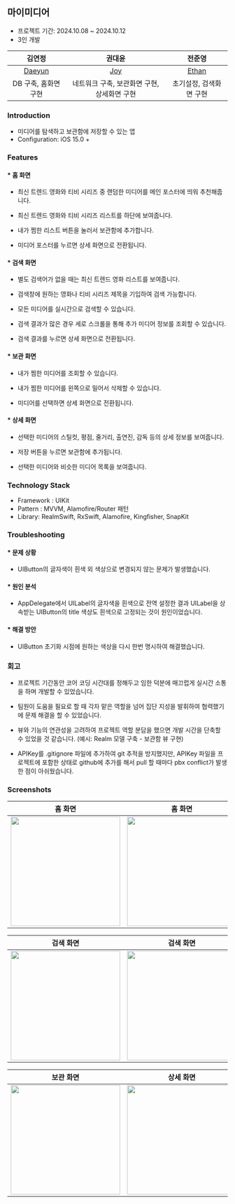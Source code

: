 ## 마이미디어

+ 프로젝트 기간: 2024.10.08 ~ 2024.10.12 
+ 3인 개발
  
|김연정|권대윤|전준영|
|:---:|:---:|:---:|
|[Daeyun](https://github.com/daeyunkwon)|[Joy](https://github.com/JoyKim-Dev)|[Ethan](https://github.com/Junyeong-J)|
|DB 구축, 홈화면 구현|네트워크 구축, 보관화면 구현, 상세화면 구현|초기설정, 검색화면 구현|

### Introduction

+ 미디어를 탐색하고 보관함에 저장할 수 있는 앱
+ Configuration: iOS 15.0 +

### Features

 #### * 홈 화면
  
+ 최신 트렌드 영화와 티비 시리즈 중 랜덤한 미디어를 메인 포스터에 띄워 추천해줍니다.
  
+ 최신 트렌드 영화와 티비 시리즈 리스트를 하단에 보여줍니다. 
  
+ 내가 찜한 리스트 버튼을 눌러서 보관함에 추가합니다. 

+ 미디어 포스터를 누르면 상세 화면으로 전환됩니다. 

#### * 검색 화면 

+ 별도 검색어가 없을 때는 최신 트렌드 영화 리스트를 보여줍니다.

+ 검색창에 원하는 영화나 티비 시리즈 제목을 기입하여 검색 가능합니다.

+ 모든 미디어를 실시간으로 검색할 수 있습니다.
  
+ 검색 결과가 많은 경우 세로 스크롤을 통해 추가 미디어 정보를 조회할 수 있습니다.

+ 검색 결과를 누르면 상세 화면으로 전환됩니다. 

#### * 보관 화면

+ 내가 찜한 미디어를 조회할 수 있습니다.

+ 내가 찜한 미디어를 왼쪽으로 밀어서 삭제할 수 있습니다.

+ 미디어를 선택하면 상세 화면으로 전환됩니다.

#### * 상세 화면

+ 선택한 미디어의 스틸컷, 평점, 줄거리, 출연진, 감독 등의 상세 정보를 보여줍니다. 

+ 저장 버튼을 누르면 보관함에 추가됩니다. 

+ 선택한 미디어와 비슷한 미디어 목록을 보여줍니다. 

### Technology Stack 
+ Framework : UIKit
+ Pattern : MVVM, Alamofire/Router 패턴
+ Library: RealmSwift, RxSwift, Alamofire, Kingfisher, SnapKit  

### Troubleshooting

#### * 문제 상황
+ UIButton의 글자색이 흰색 외 색상으로 변경되지 않는 문제가 발생했습니다.
  
#### * 원인 분석
+ AppDelegate에서 UILabel의 글자색을 흰색으로 전역 설정한 결과 UILabel을 상속받는 UIButton의 title 색상도 흰색으로 고정되는 것이 원인이었습니다.
  
#### * 해결 방안
+ UIButton 초기화 시점에 원하는 색상을 다시 한번 명시하여 해결했습니다.

### 회고

+ 프로젝트 기간동안 코어 코딩 시간대를 정해두고 임한 덕분에 매끄럽게 실시간 소통을 하며 개발할 수 있었습니다.

+ 팀원이 도움을 필요로 할 때 각자 맡은 역할을 넘어 집단 지성을 발휘하여 협력했기에 문제 해결을 할 수 있었습니다.

<!--
+ 공수산정 / 기술적으로 보완할 부분에 대한 내용 추가 / 브랜치를 어떤 단위로 나누는 것이 효율적인 것인가에 대한 생각
-->

+ 뷰와 기능의 연관성을 고려하여 프로젝트 역할 분담을 했으면 개발 시간을 단축할 수 있었을 것 같습니다. (예시: Realm 모델 구축 - 보관함 뷰 구현)
  
+ APIKey를 .gitignore 파일에 추가하여 git 추적을 방지했지만, APIKey 파일을 프로젝트에 포함한 상태로 github에 추가를 해서 pull 할 때마다 pbx conflict가 발생한 점이 아쉬웠습니다.  

### Screenshots

| 홈 화면 | 홈 화면 |
|---------------|---------------|
| <img src="https://github.com/user-attachments/assets/1823cdb1-c7b9-43bc-a85e-13715930bce9" width="250"> | <img src="https://github.com/user-attachments/assets/bc5f830b-7105-4d3b-beff-0362a4482b5e" width="250"> |

| 검색 화면 | 검색 화면 |
|---------------|---------------|
| <img src="https://github.com/user-attachments/assets/a4cd76ab-94ef-4f0c-a300-708fefeeb039" width="250"> | <img src="https://github.com/user-attachments/assets/07ea6760-a7c7-4c75-8d34-2ff4d6be946a" width="250"> |

| 보관 화면 | 상세 화면 |
|---------------|---------------|
| <img src="https://github.com/user-attachments/assets/1304ecc6-0b6f-41a2-810e-b92df95e370c" width="250"> | <img src="https://github.com/user-attachments/assets/cd8ec95e-b529-4363-95f7-e47e28b6c62e" width="250"> |


